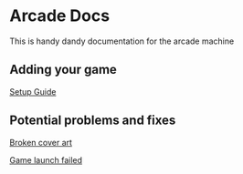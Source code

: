 # Arcade Docs
This is handy dandy documentation for the arcade machine

## Adding your game

[Setup Guide](https://github.com/vixenowo/arcade/blob/main/importgames.md#importing-your-games-to-the-arcade "Click to go to page")

## Potential problems and fixes

[Broken cover art](https://github.com/vixenowo/arcade/blob/main/brokencoverart.md#broken-cover-art "Click to go to page")

[Game launch failed](https://github.com/vixenowo/arcade/blob/main/gamelaunchfailed.md#game-launch-failed "Click to go to page")
